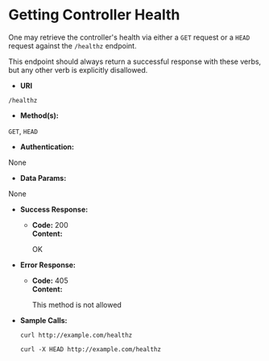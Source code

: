 # Getting Controller Health #

One may retrieve the controller's health via either a `GET` request or a `HEAD` request against the `/healthz` endpoint.

This endpoint should always return a successful response with these verbs, but any other verb is explicitly disallowed.

* **URI**

`/healthz`

* **Method(s):**

`GET`, `HEAD`

* **Authentication:**

None

* **Data Params:**

None

* **Success Response:**

  * **Code:** 200<br />
    **Content:**

    OK

* **Error Response:**

  * **Code:** 405<br />
    **Content:**

    This method is not allowed

* **Sample Calls:**

  ```
  curl http://example.com/healthz
  ```

  ```
  curl -X HEAD http://example.com/healthz
  ```

